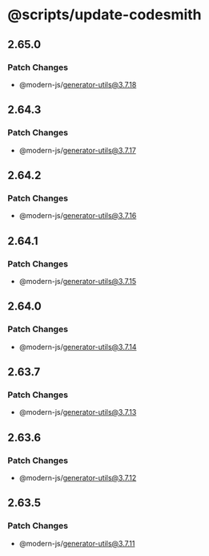 # @scripts/update-codesmith

## 2.65.0

### Patch Changes

- @modern-js/generator-utils@3.7.18

## 2.64.3

### Patch Changes

- @modern-js/generator-utils@3.7.17

## 2.64.2

### Patch Changes

- @modern-js/generator-utils@3.7.16

## 2.64.1

### Patch Changes

- @modern-js/generator-utils@3.7.15

## 2.64.0

### Patch Changes

- @modern-js/generator-utils@3.7.14

## 2.63.7

### Patch Changes

- @modern-js/generator-utils@3.7.13

## 2.63.6

### Patch Changes

- @modern-js/generator-utils@3.7.12

## 2.63.5

### Patch Changes

- @modern-js/generator-utils@3.7.11
